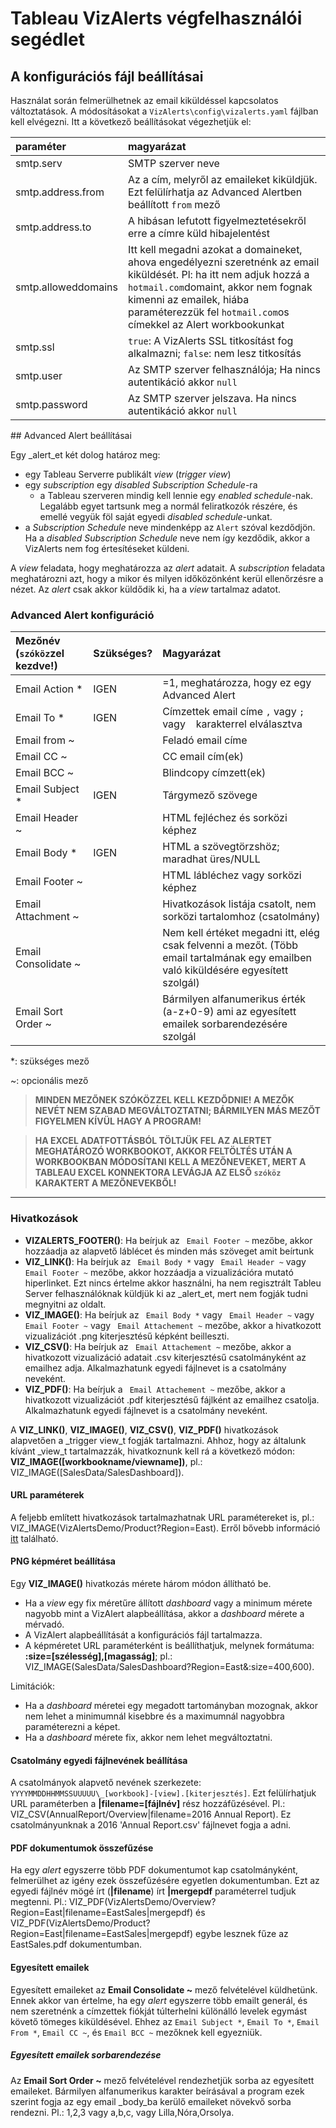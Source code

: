 # Tableau VizAlerts végfelhasználói segédlet

## A konfigurációs fájl beállításai

Használat során felmerülhetnek az email kiküldéssel kapcsolatos változtatások. A módosításokat a `VizAlerts\config\vizalerts.yaml` fájlban kell elvégezni. Itt a következő beállításokat végezhetjük el:

|paraméter|magyarázat|
|:--------|:---------|
|smtp.serv|SMTP szerver neve|
|smtp.address.from|Az a cím, melyről az emaileket kiküldjük. Ezt felülírhatja az Advanced Alertben beállított `from` mező|
|smtp.address.to|A hibásan lefutott figyelmeztetésekről erre a címre küld hibajelentést|
|smtp.alloweddomains|Itt kell megadni azokat a domaineket, ahova engedélyezni szeretnénk az email kiküldését. Pl: ha itt nem adjuk hozzá a `hotmail.com`domaint, akkor nem fognak kimenni az emailek, hiába paraméterezzük fel `hotmail.com`os címekkel az Alert workbookunkat|
|smtp.ssl|`true`: A VizAlerts SSL titkosítást fog alkalmazni; `false`: nem lesz titkosítás|
|smtp.user|Az SMTP szerver felhasználója; Ha nincs autentikáció akkor `null`|
|smtp.password|Az SMTP szerver jelszava. Ha nincs autentikáció akkor `null`|

## Advanced Alert beállításai

Egy _alert_et két dolog határoz meg:

- egy Tableau Serverre publikált _view_ (_trigger view_)
- egy _subscription_ egy _disabled_ _Subscription Schedule_-ra
  - a Tableau szerveren mindig kell lennie egy _enabled schedule_-nak. Legalább egyet tartsunk meg a normál feliratkozók részére, és emellé vegyük föl saját egyedi _disabled_ _schedule_-unkat.
- a _Subscription Schedule_ neve mindenképp az `Alert` szóval kezdődjön. Ha a _disabled_ _Subscription Schedule_ neve nem így kezdődik, akkor a VizAlerts nem fog értesítéseket küldeni.

A _view_ feladata, hogy meghatározza az _alert_ adatait. A _subscription_ feladata meghatározni azt, hogy a mikor és milyen időközönként kerül ellenőrzésre a nézet. Az _alert_ csak akkor küldődik ki, ha a _view_ tartalmaz adatot.

### Advanced Alert konfiguráció

|Mezőnév (`szóköz`zel kezdve!)|Szükséges?|Magyarázat|
|:----------------------------|:---------|:---------|
| Email Action \*|IGEN|=1, meghatározza, hogy ez egy Advanced Alert|
| Email To \*|IGEN|Címzettek email címe `,` vagy `;` vagy ` ` karakterrel elválasztva|
| Email from ~||Feladó email címe|
| Email CC ~||CC email cím(ek)|
| Email BCC ~||Blindcopy címzett(ek)|
| Email Subject \*|IGEN|Tárgymező szövege|
| Email Header ~||HTML fejléchez és sorközi képhez|
| Email Body \*|IGEN|HTML a szövegtörzshöz; maradhat üres/NULL|
| Email Footer ~||HTML lábléchez vagy sorközi képhez|
| Email Attachment ~||Hivatkozások listája csatolt, nem sorközi tartalomhoz (csatolmány)|
| Email Consolidate ~||Nem kell értéket megadni itt, elég csak felvenni a mezőt. (Több email tartalmának egy emailben való kiküldésére egyesített szolgál)|
| Email Sort Order ~||Bármilyen alfanumerikus érték (a-z+0-9) ami az egyesített emailek sorbarendezésére szolgál|


\*: szükséges mező

~: opcionális mező

> __MINDEN MEZŐNEK SZÓKÖZZEL KELL KEZDŐDNIE! A MEZŐK NEVÉT NEM SZABAD MEGVÁLTOZTATNI; BÁRMILYEN MÁS MEZŐT FIGYELMEN KÍVÜL HAGY A PROGRAM!__

> __HA EXCEL ADATFOTTÁSBÓL TÖLTJÜK FEL AZ ALERTET MEGHATÁROZÓ WORKBOOKOT, AKKOR FELTÖLTÉS UTÁN A WORKBOOKBAN MÓDOSÍTANI KELL A MEZŐNEVEKET, MERT A TABLEAU EXCEL KONNEKTORA LEVÁGJA AZ ELSŐ `szóköz` KARAKTERT A MEZŐNEVEKBŐL!__

---

### Hivatkozások

- __VIZALERTS\_FOOTER()__: Ha beírjuk az ` Email Footer ~` mezőbe, akkor hozzáadja az alapvető láblécet és minden más szöveget amit beírtunk
- __VIZ\_LINK()__: Ha beírjuk az ` Email Body *` vagy ` Email Header ~` vagy ` Email Footer ~` mezőbe, akkor hozzáadja a vizualizációra mutató hiperlinket. Ezt nincs értelme akkor használni, ha nem regisztrált Tableu Server felhasználóknak küldjük ki az _alert_et, mert nem fogják tudni megnyitni az oldalt.
- __VIZ\_IMAGE()__: Ha beírjuk az ` Email Body *` vagy ` Email Header ~` vagy ` Email Footer ~` vagy ` Email Attachement ~` mezőbe, akkor a hivatkozott vizualizációt .png kiterjesztésű képként beilleszti.
- __VIZ\_CSV()__: Ha beírjuk az ` Email Attachement ~` mezőbe, akkor a hivatkozott vizualizáció adatait .csv kiterjesztésű csatolmányként az emailhez adja. Alkalmazhatunk egyedi fájlnevet is a csatolmány neveként.
- __VIZ\_PDF()__: Ha beírjuk a ` Email Attachement ~` mezőbe, akkor a hivatkozott vizualizációt .pdf kiterjesztésű fájlként az emailhez csatolja. Alkalmazhatunk egyedi fájlnevet is a csatolmány neveként.

A __VIZ\_LINK()__, __VIZ\_IMAGE()__, __VIZ\_CSV()__, __VIZ\_PDF()__ hivatkozások alapvetően a _trigger view_t fogják tartalmazni. Ahhoz, hogy az általunk kívánt _view_t tartalmazzák, hivatkoznunk kell rá a következő módon: __VIZ\_IMAGE([workbookname/viewname])__, pl.:  VIZ\_IMAGE([SalesData/SalesDashboard]).

#### URL paraméterek

A feljebb említett hivatkozások tartalmazhatnak URL paramétereket is, pl.: VIZ\_IMAGE(VizAlertsDemo/Product?Region=East). Erről bővebb információ [itt](http://kb.tableau.com/articles/knowledgebase/view-filters-url) található.

#### PNG képméret beállítása

Egy __VIZ\_IMAGE()__ hivatkozás mérete három módon állítható be.

- Ha a _view_ egy fix méretűre állított _dashboard_ vagy a minimum mérete nagyobb mint a VizAlert alapbeállítása, akkor a _dashboard_ mérete a mérvadó.
- A VizAlert alapbeállítását a konfigurációs fájl tartalmazza.
- A képméretet URL paraméterként is beállíthatjuk, melynek formátuma: __:size=[szélesség],[magasság]__; pl.: VIZ\_IMAGE(SalesData/SalesDashboard?Region=East&:size=400,600).

Limitációk:

- Ha a _dashboard_ méretei egy megadott tartományban mozognak, akkor nem lehet a minimumnál kisebbre és a maximumnál nagyobbra paraméterezni a képet.
- Ha a _dashboard_ mérete fix, akkor nem lehet megváltoztatni.

#### Csatolmány egyedi fájlnevének beállítása

A csatolmányok alapvető nevének szerkezete: `YYYYMMDDHHMMSSUUUUU\_[workbook]-[view].[kiterjesztés]`. Ezt felülírhatjuk URL paraméterben a __|filename=[fájlnév]__ rész hozzáfűzésével. Pl.: VIZ\_CSV(AnnualReport/Overview|filename=2016 Annual Report). Ez csatolmányunknak a 2016 'Annual Report.csv' fájlnevet fogja a adni.

#### PDF dokumentumok összefűzése

Ha egy _alert_ egyszerre több PDF dokumentumot kap csatolmányként, felmerülhet az igény ezek összefűzésére egyetlen dokumentumban. Ezt az egyedi fájlnév mögé írt (__|filename__) írt __|mergepdf__ paraméterrel tudjuk megtenni. Pl.: VIZ\_PDF(VizAlertsDemo/Overview?Region=East|filename=EastSales|mergepdf) és VIZ\_PDF(VizAlertsDemo/Product?Region=East|filename=EastSales|mergepdf) egybe lesznek fűze az EastSales.pdf dokumentumban.

#### Egyesített emailek

Egyesített emaileket az __Email Consolidate ~__ mező felvételével küldhetünk. Ennek akkor van értelme, ha egy _alert_ egyszerre több emailt generál, és nem szeretnénk a címzettek fiókját túlterhelni különálló levelek egymást követő tömeges kiküldésével. Ehhez az `Email Subject *`, `Email To *`, `Email From *`, `Email CC ~`, és `Email BCC ~` mezőknek kell egyezniük.

##### Egyesített emailek sorbarendezése

Az __Email Sort Order ~__ mező felvételével rendezhetjük sorba az egyesített emaileket. Bármilyen alfanumerikus karakter beírásával a program ezek szerint fogja az egy email _body_ba kerülő emaileket növekvő sorba rendezni. Pl.: 1,2,3 vagy a,b,c, vagy Lilla,Nóra,Orsolya.
